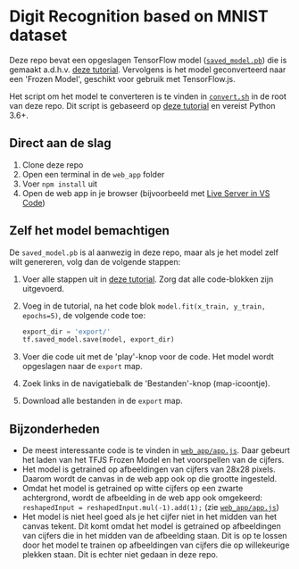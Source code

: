 # Digit Recognition based on MNIST dataset

Deze repo bevat een opgeslagen TensorFlow model ([`saved_model.pb`](./saved_model.pb)) die is gemaakt a.d.h.v. [deze tutorial](https://colab.research.google.com/github/tensorflow/docs/blob/master/site/en/tutorials/quickstart/beginner.ipynb). Vervolgens is het model geconverteerd naar een 'Frozen Model', geschikt voor gebruik met TensorFlow.js.

Het script om het model te converteren is te vinden in [`convert.sh`](./convert.sh) in de root van deze repo. Dit script is gebaseerd op [deze tutorial](https://www.tensorflow.org/js/tutorials/conversion/import_saved_model) en vereist Python 3.6+.

## Direct aan de slag

1. Clone deze repo
2. Open een terminal in de `web_app` folder
3. Voer `npm install` uit
4. Open de web app in je browser (bijvoorbeeld met [Live Server in VS Code](https://marketplace.visualstudio.com/items?itemName=ritwickdey.LiveServer))

## Zelf het model bemachtigen

De `saved_model.pb` is al aanwezig in deze repo, maar als je het model zelf wilt genereren, volg dan de volgende stappen:

1. Voer alle stappen uit in [deze tutorial](https://colab.research.google.com/github/tensorflow/docs/blob/master/site/en/tutorials/quickstart/beginner.ipynb). Zorg dat alle code-blokken zijn uitgevoerd.
2. Voeg in de tutorial, na het code blok `model.fit(x_train, y_train, epochs=5)`, de volgende code toe:

    ```python
    export_dir = 'export/'
    tf.saved_model.save(model, export_dir)
    ```

3. Voer die code uit met de 'play'-knop voor de code. Het model wordt opgeslagen naar de `export` map.
4. Zoek links in de navigatiebalk de 'Bestanden'-knop (map-icoontje).
5. Download alle bestanden in de `export` map.

## Bijzonderheden

- De meest interessante code is te vinden in [`web_app/app.js`](./web_app/app.js). Daar gebeurt het laden van het TFJS Frozen Model en het voorspellen van de cijfers.
- Het model is getrained op afbeeldingen van cijfers van 28x28 pixels. Daarom wordt de canvas in de web app ook op die grootte ingesteld.
- Omdat het model is getrained op witte cijfers op een zwarte achtergrond, wordt de afbeelding in de web app ook omgekeerd: `reshapedInput = reshapedInput.mul(-1).add(1);` (zie [`web_app/app.js`](./web_app/app.js))
- Het model is niet heel goed als je het cijfer niet in het midden van het canvas tekent. Dit komt omdat het model is getrained op afbeeldingen van cijfers die in het midden van de afbeelding staan. Dit is op te lossen door het model te trainen op afbeeldingen van cijfers die op willekeurige plekken staan. Dit is echter niet gedaan in deze repo.